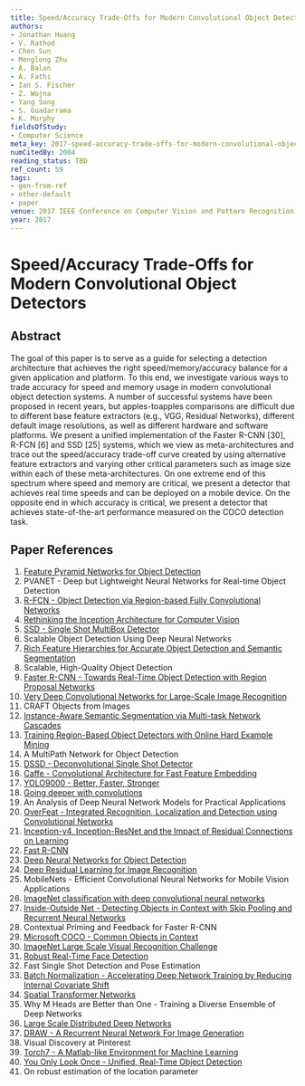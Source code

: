 ```yaml
---
title: Speed/Accuracy Trade-Offs for Modern Convolutional Object Detectors
authors:
- Jonathan Huang
- V. Rathod
- Chen Sun
- Menglong Zhu
- A. Balan
- A. Fathi
- Ian S. Fischer
- Z. Wojna
- Yang Song
- S. Guadarrama
- K. Murphy
fieldsOfStudy:
- Computer Science
meta_key: 2017-speed-accuracy-trade-offs-for-modern-convolutional-object-detectors
numCitedBy: 2004
reading_status: TBD
ref_count: 59
tags:
- gen-from-ref
- other-default
- paper
venue: 2017 IEEE Conference on Computer Vision and Pattern Recognition (CVPR)
year: 2017
---
```


# Speed/Accuracy Trade-Offs for Modern Convolutional Object Detectors

## Abstract

The goal of this paper is to serve as a guide for selecting a detection architecture that achieves the right speed/memory/accuracy balance for a given application and platform. To this end, we investigate various ways to trade accuracy for speed and memory usage in modern convolutional object detection systems. A number of successful systems have been proposed in recent years, but apples-toapples comparisons are difficult due to different base feature extractors (e.g., VGG, Residual Networks), different default image resolutions, as well as different hardware and software platforms. We present a unified implementation of the Faster R-CNN [30], R-FCN [6] and SSD [25] systems, which we view as meta-architectures and trace out the speed/accuracy trade-off curve created by using alternative feature extractors and varying other critical parameters such as image size within each of these meta-architectures. On one extreme end of this spectrum where speed and memory are critical, we present a detector that achieves real time speeds and can be deployed on a mobile device. On the opposite end in which accuracy is critical, we present a detector that achieves state-of-the-art performance measured on the COCO detection task.

## Paper References

1. [Feature Pyramid Networks for Object Detection](2017-feature-pyramid-networks-for-object-detection)
2. PVANET - Deep but Lightweight Neural Networks for Real-time Object Detection
3. [R-FCN - Object Detection via Region-based Fully Convolutional Networks](2016-r-fcn-object-detection-via-region-based-fully-convolutional-networks)
4. [Rethinking the Inception Architecture for Computer Vision](2016-rethinking-the-inception-architecture-for-computer-vision)
5. [SSD - Single Shot MultiBox Detector](2016-ssd-single-shot-multibox-detector)
6. Scalable Object Detection Using Deep Neural Networks
7. [Rich Feature Hierarchies for Accurate Object Detection and Semantic Segmentation](2014-rich-feature-hierarchies-for-accurate-object-detection-and-semantic-segmentation)
8. Scalable, High-Quality Object Detection
9. [Faster R-CNN - Towards Real-Time Object Detection with Region Proposal Networks](2015-faster-r-cnn-towards-real-time-object-detection-with-region-proposal-networks)
10. [Very Deep Convolutional Networks for Large-Scale Image Recognition](2015-very-deep-convolutional-networks-for-large-scale-image-recognition)
11. CRAFT Objects from Images
12. [Instance-Aware Semantic Segmentation via Multi-task Network Cascades](2016-instance-aware-semantic-segmentation-via-multi-task-network-cascades)
13. [Training Region-Based Object Detectors with Online Hard Example Mining](2016-training-region-based-object-detectors-with-online-hard-example-mining)
14. A MultiPath Network for Object Detection
15. [DSSD - Deconvolutional Single Shot Detector](2017-dssd-deconvolutional-single-shot-detector)
16. [Caffe - Convolutional Architecture for Fast Feature Embedding](2014-caffe-convolutional-architecture-for-fast-feature-embedding)
17. [YOLO9000 - Better, Faster, Stronger](2017-yolo9000-better-faster-stronger)
18. [Going deeper with convolutions](2015-going-deeper-with-convolutions)
19. An Analysis of Deep Neural Network Models for Practical Applications
20. [OverFeat - Integrated Recognition, Localization and Detection using Convolutional Networks](2014-overfeat-integrated-recognition-localization-and-detection-using-convolutional-networks)
21. [Inception-v4, Inception-ResNet and the Impact of Residual Connections on Learning](2017-inception-v4-inception-resnet-and-the-impact-of-residual-connections-on-learning)
22. [Fast R-CNN](2015-fast-r-cnn)
23. [Deep Neural Networks for Object Detection](2013-deep-neural-networks-for-object-detection)
24. [Deep Residual Learning for Image Recognition](2015-resnet.md)
25. MobileNets - Efficient Convolutional Neural Networks for Mobile Vision Applications
26. [ImageNet classification with deep convolutional neural networks](2012-alexnet.md)
27. [Inside-Outside Net - Detecting Objects in Context with Skip Pooling and Recurrent Neural Networks](2016-inside-outside-net-detecting-objects-in-context-with-skip-pooling-and-recurrent-neural-networks)
28. Contextual Priming and Feedback for Faster R-CNN
29. [Microsoft COCO - Common Objects in Context](2014-microsoft-coco-common-objects-in-context)
30. [ImageNet Large Scale Visual Recognition Challenge](2015-imagenet-large-scale-visual-recognition-challenge)
31. [Robust Real-Time Face Detection](2001-robust-real-time-face-detection)
32. Fast Single Shot Detection and Pose Estimation
33. [Batch Normalization - Accelerating Deep Network Training by Reducing Internal Covariate Shift](2015-batch-normalization-accelerating-deep-network-training-by-reducing-internal-covariate-shift)
34. [Spatial Transformer Networks](2015-spatial-transformer-networks)
35. Why M Heads are Better than One - Training a Diverse Ensemble of Deep Networks
36. [Large Scale Distributed Deep Networks](2012-large-scale-distributed-deep-networks)
37. [DRAW - A Recurrent Neural Network For Image Generation](2015-draw-a-recurrent-neural-network-for-image-generation)
38. Visual Discovery at Pinterest
39. [Torch7 - A Matlab-like Environment for Machine Learning](2011-torch7-a-matlab-like-environment-for-machine-learning)
40. [You Only Look Once - Unified, Real-Time Object Detection](2016-you-only-look-once-unified-real-time-object-detection)
41. On robust estimation of the location parameter
